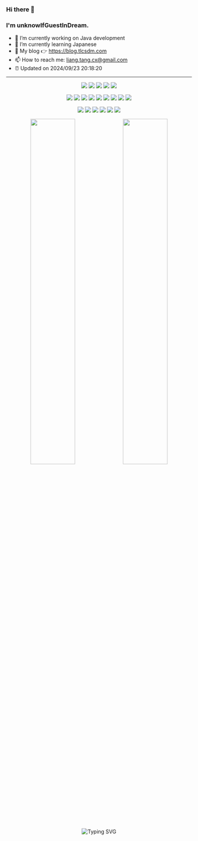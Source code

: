 ### Hi there 👋
### I'm unknowIfGuestInDream. 

- 🔭 I’m currently working on Java development
- 🌱 I’m currently learning Japanese
- 🤔 My blog 👉 https://blog.tlcsdm.com 
- 📫 How to reach me: liang.tang.cx@gmail.com
- ⏰ Updated on 2024/09/23 20:18:20

---

<p align="center">
<img src="https://img.shields.io/badge/-java-E34A86?style=flat-square&logo=OpenJDK"/>
<img src="https://img.shields.io/badge/-JavaScript-blue?style=flat-square&logo=javascript"/>
<img src="https://img.shields.io/badge/-React-lightgrey?style=flat-square&logo=react"/>
<img src="https://img.shields.io/badge/-Go-E34A86?style=flat-square&logo=Go"/>
<img src="https://img.shields.io/badge/-Python-E34A86?style=flat-square&logo=Python"/>
</p>

<p align="center">
<img src="https://img.shields.io/badge/-SpringBoot-yellowgreen?style=flat-square&logo=Spring Boot"/>
<img src="https://img.shields.io/badge/-SpringCloud-yellowgreen?style=flat-square&logo=Spring"/>
<img src="https://img.shields.io/badge/-Oracle-important?style=flat-square&logo=Oracle"/>
<img src="https://img.shields.io/badge/-MySQL-white?style=flat-square&logo=mysql"/>
<img src="https://img.shields.io/badge/-MongoDB-black?style=flat-square&logo=mongodb"/>
<img src="https://img.shields.io/badge/-Redis-green?style=flat-square&logo=Redis"/>
<img src="https://img.shields.io/badge/-Git-blue?style=flat-square&logo=git"/>
<img src="https://img.shields.io/badge/-GitHub-orange?style=flat-square&logo=github"/>
<img src="https://img.shields.io/badge/-CentOS-informational?style=flat-square&logo=CentOS"/>
</p>

<p align="center">
<img src="https://img.shields.io/badge/-Idea-black?style=plastic&logo=intellijidea"/>
<img src="https://img.shields.io/badge/-Webstorm-red?style=plastic&logo=webstorm"/>
<img src="https://img.shields.io/badge/-Eclipse-orange?style=flat-square&logo=Eclipse IDE"/>
<img src="https://img.shields.io/badge/-DataGrip-green?style=flat-square&logo=datagrip"/>
<img src="https://img.shields.io/badge/-GoLand-black?style=flat-square&logo=goland"/>
<img src="https://img.shields.io/badge/-PyCharm-yellowgreen?style=flat-square&logo=PyCharm"/>
</p>

<p align = "center">
  <img width="49%" src = "https://github-readme-stats.vercel.app/api?username=unknowIfGuestInDream&count_private=true&show_icons=true&theme=tokyonight&include_all_commits=true" />
  <img width="49%" src="https://github-readme-streak-stats.herokuapp.com/?user=unknowIfGuestInDream&show_icons=true&locale=en&layout=compact&theme=tokyonight&date_format=[Y.]n.j" />
</p>

<p align = "center">
 <img src="https://readme-typing-svg.demolab.com?font=Fira+Code&pause=1000&color=498EFF&width=530&lines=Whatever+is+worth+doing+is+worth+doing+well" alt="Typing SVG" />
</p>

